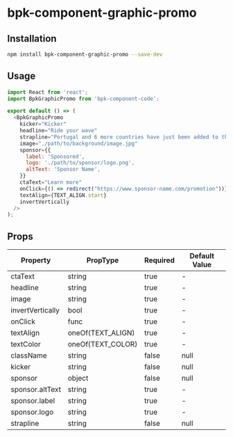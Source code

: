 # bpk-component-graphic-promo

## Installation

```sh
npm install bpk-component-graphic-promo --save-dev
```

## Usage

```js
import React from 'react';
import BpkGraphicPromo from 'bpk-component-code';

export default () => (
  <BpkGraphicPromo
    kicker="Kicker"
    headline="Ride your wave"
    strapline="Portugal and 6 more countries have just been added to the UK travel green list"
    image="./path/to/background/image.jpg"
    sponsor={{
      label: 'Sponsored',
      logo: './path/to/sponsor/logo.png',
      altText: 'Sponsor Name',
    }}
    ctaText="Learn more"
    onClick={() => redirect("https://www.sponsor-name.com/promotion"))}
    textAlign={TEXT_ALIGN.start}
    invertVertically
  />
);
```

## Props

| Property         | PropType          | Required | Default Value |
| ---------------- | ----------------- | -------- | ------------- |
| ctaText          | string            | true     | -             |
| headline         | string            | true     | -             |
| image            | string            | true     | -             |
| invertVertically | bool              | true     | -             |
| onClick          | func              | true     | -             |
| textAlign        | oneOf(TEXT_ALIGN) | true     | -             |
| textColor        | oneOf(TEXT_COLOR) | true     | -             |
| className        | string            | false    | null          |
| kicker           | string            | false    | null          |
| sponsor          | object            | false    | null          |
| sponsor.altText  | string            | true     | -             |
| sponsor.label    | string            | true     | -             |
| sponsor.logo     | string            | true     | -             |
| strapline        | string            | false    | null          |
